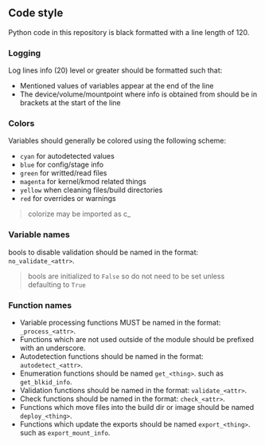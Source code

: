 ## Code style

Python code in this repository is black formatted with a line length of 120.

### Logging

Log lines info (20) level or greater should be formatted such that:

* Mentioned values of variables appear at the end of the line
* The device/volume/mountpoint where info is obtained from should be in brackets at the start of the line

### Colors

Variables should generally be colored using the following scheme:

* `cyan` for autodetected values
* `blue` for config/stage info
* `green` for writted/read files
* `magenta` for kernel/kmod related things
* `yellow` when cleaning files/build directories
* `red` for overrides or warnings

> colorize may be imported as c_

### Variable names

bools to disable validation should be named in the format: `no_validate_<attr>`.

> bools are initialized to `False` so do not need to be set unless defaulting to `True`

### Function names

* Variable processing functions MUST be named in the format: `_process_<attr>`.
* Functions which are not used outside of the module should be prefixed with an underscore.
* Autodetection functions should be named in the format: `autodetect_<attr>`.
* Enumeration functions should be named `get_<thing>`. such as `get_blkid_info`.
* Validation functions should be named in the format: `validate_<attr>`.
* Check functions should be named in the format: `check_<attr>`.
* Functions which move files into the build dir or image should be named `deploy_<thing>`.
* Functions which update the exports should be named `export_<thing>`. such as `export_mount_info`.
